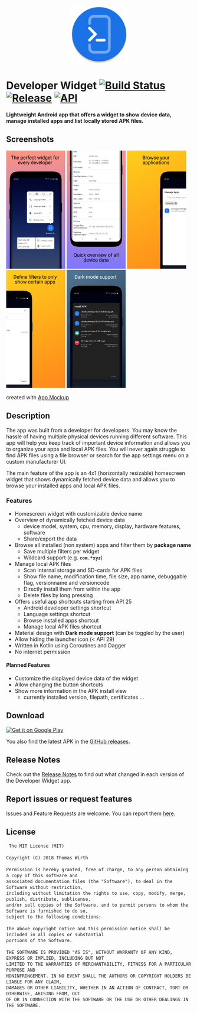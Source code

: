 <p align="center"><a href="#"><img src="https://raw.githubusercontent.com/G00fY2/DeveloperWidget/gh-pages/media/app_icon.png" alt="DeveloperWidget Icon" height="160px"></a></p>

# Developer Widget [![Build Status](https://travis-ci.com/G00fY2/DeveloperWidget.svg?branch=develop)](https://travis-ci.com/G00fY2/DeveloperWidget) [![Release](https://img.shields.io/github/release/G00fY2/DeveloperWidget.svg)](https://github.com/G00fY2/DeveloperWidget/releases) [![API](https://img.shields.io/badge/API-14%2B-blue.svg?style=flat)](https://android-arsenal.com/api?level=14)

**Lightweight Android app that offers a widget to show device data, manage installed apps and list locally stored APK files.**

## Screenshots 

[<img src="https://raw.githubusercontent.com/G00fY2/DeveloperWidget/gh-pages/media/store_screenshot_1.png" width=160>](https://raw.githubusercontent.com/G00fY2/DeveloperWidget/gh-pages/media/store_screenshot_1.png)
[<img src="https://raw.githubusercontent.com/G00fY2/DeveloperWidget/gh-pages/media/store_screenshot_2.png" width=160>](https://raw.githubusercontent.com/G00fY2/DeveloperWidget/gh-pages/media/store_screenshot_2.png)
[<img src="https://raw.githubusercontent.com/G00fY2/DeveloperWidget/gh-pages/media/store_screenshot_3.png" width=160>](https://raw.githubusercontent.com/G00fY2/DeveloperWidget/gh-pages/media/store_screenshot_3.png)
[<img src="https://raw.githubusercontent.com/G00fY2/DeveloperWidget/gh-pages/media/store_screenshot_4.png" width=160>](https://raw.githubusercontent.com/G00fY2/DeveloperWidget/gh-pages/media/store_screenshot_4.png)
[<img src="https://raw.githubusercontent.com/G00fY2/DeveloperWidget/gh-pages/media/store_screenshot_5.png" width=160>](https://raw.githubusercontent.com/G00fY2/DeveloperWidget/gh-pages/media/store_screenshot_5.png)

created with [App Mockup](https://app-mockup.com)

## Description
The app was built from a developer for developers. You may know the hassle of having multiple physical devices running different software. This app will help you keep track of important device information and allows you to organize your apps and local APK files. You will never again struggle to find APK files using a file browser or search for the app settings menu on a custom manufacturer UI.

The main feature of the app is an 4x1 (horizontally resizable) homescreen widget that shows dynamically fetched device data and allows you to browse your installed apps and local APK files.

### Features
* Homescreen widget with customizable device name
* Overview of dynamically fetched device data
  * device model, system, cpu, memory, display, hardware features, software
  * Share/export the data
* Browse all installed (non system) apps and filter them by **package name**
  * Save multiple filters per widget 
  * Wildcard support (e.g. **`com.*xyz`**)
* Manage local APK files
  * Scan internal storage and SD-cards for APK files
  * Show file name, modification time, file size, app name, debuggable flag, versionname and versioncode
  * Directly install them from within the app
  * Delete files by long pressing
* Offers useful app shortcuts starting from API 25
  * Android developer settings shortcut
  * Language settings shortcut
  * Browse installed apps shortcut
  * Manage local APK files shortcut
* Material design with **Dark mode support** (can be toggled by the user)
* Allow hiding the launcher icon (< API 29)
* Written in Kotlin using Coroutines and Dagger
* No internet permission

#### Planned Features
* Customize the displayed device data of the widget
* Allow changing the button shortcuts
* Show more information in the APK install view
  * currently installed version, filepath, certificates ...

## Download
<a href='https://play.google.com/store/apps/details?id=com.g00fy2.developerwidget'><img alt='Get it on Google Play' width='215' src='https://play.google.com/intl/en_us/badges/images/generic/en_badge_web_generic.png'/></a>

You also find the latest APK in the [GitHub releases](https://github.com/G00fY2/DeveloperWidget/releases).

## Release Notes

Check out the [Release Notes](https://github.com/G00fY2/DeveloperWidget/releases) to find out what changed
in each version of the Developer Widget app.

## Report issues or request features
 
 Issues and Feature Requests are welcome. You can report them [here](https://github.com/G00fY2/DeveloperWidget/issues).
 
 ## License
     The MIT License (MIT)

    Copyright (C) 2018 Thomas Wirth

    Permission is hereby granted, free of charge, to any person obtaining a copy of this software and
    associated documentation files (the "Software"), to deal in the Software without restriction,
    including without limitation the rights to use, copy, modify, merge, publish, distribute, sublicense,
    and/or sell copies of the Software, and to permit persons to whom the Software is furnished to do so,
    subject to the following conditions:

    The above copyright notice and this permission notice shall be included in all copies or substantial
    portions of the Software.

    THE SOFTWARE IS PROVIDED "AS IS", WITHOUT WARRANTY OF ANY KIND, EXPRESS OR IMPLIED, INCLUDING BUT NOT
    LIMITED TO THE WARRANTIES OF MERCHANTABILITY, FITNESS FOR A PARTICULAR PURPOSE AND
    NONINFRINGEMENT. IN NO EVENT SHALL THE AUTHORS OR COPYRIGHT HOLDERS BE LIABLE FOR ANY CLAIM,
    DAMAGES OR OTHER LIABILITY, WHETHER IN AN ACTION OF CONTRACT, TORT OR OTHERWISE, ARISING FROM, OUT
    OF OR IN CONNECTION WITH THE SOFTWARE OR THE USE OR OTHER DEALINGS IN THE SOFTWARE.
  
